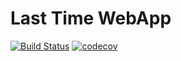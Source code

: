 # Last Time WebApp

[![Build Status](https://travis-ci.org/tkms0106/last-time-webapp.svg?branch=master)](https://travis-ci.org/tkms0106/last-time-webapp)
[![codecov](https://codecov.io/gh/tkms0106/last-time-webapp/branch/master/graph/badge.svg)](https://codecov.io/gh/tkms0106/last-time-webapp)

